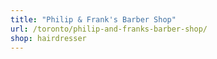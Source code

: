 ```yaml
---
title: "Philip & Frank's Barber Shop"
url: /toronto/philip-and-franks-barber-shop/
shop: hairdresser
---
```

